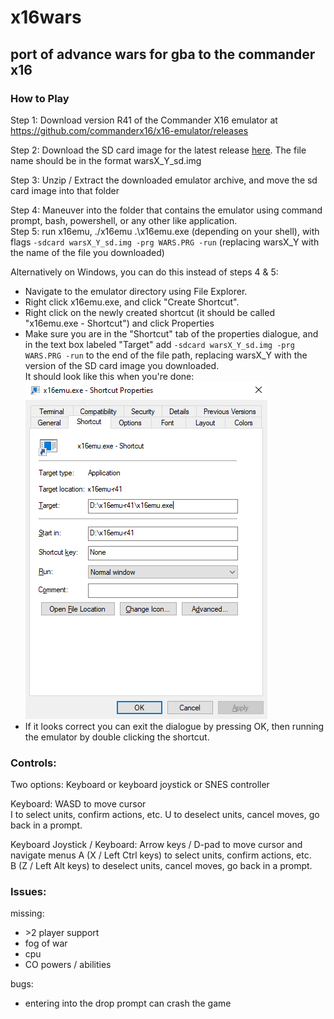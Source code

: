 # x16wars

## port of advance wars for gba to the commander x16 

### How to Play

Step 1: Download version R41 of the Commander X16 emulator at https://github.com/commanderx16/x16-emulator/releases

Step 2: Download the SD card image for the latest release [here](https://github.com/cnelson20/x16wars/releases). The file name should be in the format warsX_Y_sd.img

Step 3: Unzip / Extract the downloaded emulator archive, and move the sd card image into that folder

Step 4: Maneuver into the folder that contains the emulator using command prompt, bash, powershell, or any other like application.  
Step 5: run x16emu, ./x16emu .\x16emu.exe (depending on your shell), with flags `-sdcard warsX_Y_sd.img -prg WARS.PRG -run` (replacing warsX_Y with the name of the file you downloaded)

Alternatively on Windows, you can do this instead of steps 4 & 5: 
- Navigate to the emulator directory using File Explorer.
- Right click x16emu.exe, and click "Create Shortcut".
- Right click on the newly created shortcut (it should be called "x16emu.exe - Shortcut") and click Properties
- Make sure you are in the "Shortcut" tab of the properties dialogue, and in the text box labeled "Target" add `-sdcard warsX_Y_sd.img -prg WARS.PRG -run` to the end of the file path, replacing warsX_Y with the version of the SD card image you downloaded.  
It should look like this when you're done:  
![correct image](docs/properties.png)  
- If it looks correct you can exit the dialogue by pressing OK, then running the emulator by double clicking the shortcut.

### Controls:
Two options: Keyboard or keyboard joystick or SNES controller

Keyboard:
WASD to move cursor  
I to select units, confirm actions, etc. 
U to deselect units, cancel moves, go back in a prompt.

Keyboard Joystick / Keyboard:
Arrow keys / D-pad to move cursor and navigate menus
A (X / Left Ctrl keys) to select units, confirm actions, etc.  
B (Z / Left Alt keys) to deselect units, cancel moves, go back in a prompt.

### Issues:

missing:
- \>2 player support
- fog of war
- cpu
- CO powers / abilities

bugs:

- entering into the drop prompt can crash the game
